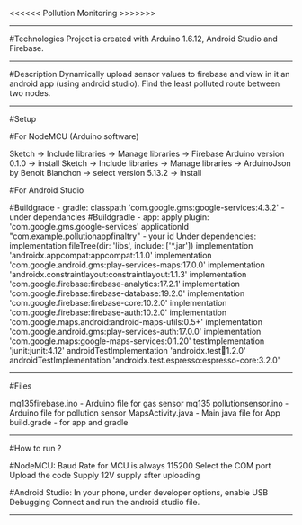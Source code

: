 <<<<<< Pollution Monitoring >>>>>>>
________________________________________________________________________________________________________
#Technologies
Project is created with Arduino 1.6.12, Android Studio and Firebase.
________________________________________________________________________________________________________
#Description
Dynamically upload sensor values to firebase and view in it an android app (using android studio).
Find the least polluted route between two nodes.
________________________________________________________________________________________________________
#Setup

#For NodeMCU (Arduino software)

Sketch -> Include libraries -> Manage libraries -> Firebase Arduino version 0.1.0 -> install
Sketch -> Include libraries -> Manage libraries -> ArduinoJson by Benoit Blanchon -> select version 5.13.2 -> install

#For Android Studio

#Buildgrade - gradle:
	classpath 'com.google.gms:google-services:4.3.2' - under dependancies
#Buildgradle - app:
	apply plugin: 'com.google.gms.google-services'
	applicationId "com.example.pollutionappfinaltry" - your id
	Under dependencies:
		implementation fileTree(dir: 'libs', include: ['*.jar'])
    		implementation 'androidx.appcompat:appcompat:1.1.0'
    		implementation 'com.google.android.gms:play-services-maps:17.0.0'
    		implementation 'androidx.constraintlayout:constraintlayout:1.1.3'
    		implementation 'com.google.firebase:firebase-analytics:17.2.1'
    		implementation 'com.google.firebase:firebase-database:19.2.0'
    		implementation 'com.google.firebase:firebase-core:10.2.0'
    		implementation 'com.google.firebase:firebase-auth:10.2.0'
    		implementation 'com.google.maps.android:android-maps-utils:0.5+'
    		implementation 'com.google.android.gms:play-services-auth:17.0.0'
    		implementation 'com.google.maps:google-maps-services:0.1.20'
    		testImplementation 'junit:junit:4.12'
    		androidTestImplementation 'androidx.test:runner:1.2.0'
    		androidTestImplementation 'androidx.test.espresso:espresso-core:3.2.0'
________________________________________________________________________________________________________
#Files

mq135firebase.ino - Arduino file for gas sensor mq135
pollutionsensor.ino - Arduino file for pollution sensor
MapsActivity.java - Main java file for App
build.grade - for app and gradle
 
________________________________________________________________________________________________________
#How to run ?

#NodeMCU:
	Baud Rate for MCU is always 115200
	Select the COM port
	Upload the code
	Supply 12V supply after uploading

#Android Studio:
	In your phone, under developer options, enable USB Debugging
	Connect and run the android studio file.
________________________________________________________________________________________________________


 
